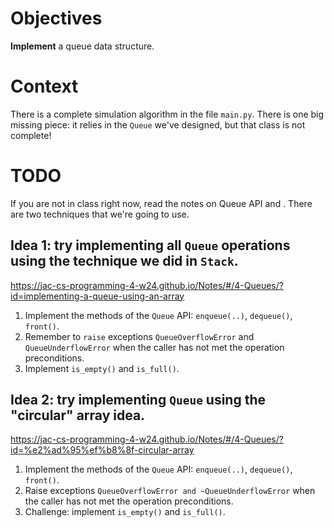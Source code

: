 # Objectives

**Implement** a queue data structure.

# Context

There is a complete simulation algorithm in the file `main.py`. There is
one big missing piece: it relies in the `Queue` we\'ve designed, but
that class is not complete!

# TODO

If you are not in class right now, read the notes on Queue API and .
There are two techniques that we\'re going to use.

## Idea 1: try implementing all `Queue` operations using the technique we did in `Stack`.

<https://jac-cs-programming-4-w24.github.io/Notes/#/4-Queues/?id=implementing-a-queue-using-an-array>

1.  Implement the methods of the `Queue` API: `enqueue(..)`,
    `dequeue()`, `front()`.
2.  Remember to `raise` exceptions
    `QueueOverflowError` and `QueueUnderflowError` when the caller has
    not met the operation preconditions.
3.  Implement `is_empty()` and `is_full()`.

## Idea 2: try implementing `Queue` using the "circular" array idea.

<https://jac-cs-programming-4-w24.github.io/Notes/#/4-Queues/?id=%e2%ad%95%ef%b8%8f-circular-array>

1.  Implement the methods of the `Queue` API: `enqueue(..)`,
    `dequeue()`, `front()`.
2.  Raise exceptions `QueueOverflowError and ~QueueUnderflowError` when
    the caller has not met the operation preconditions.
3.  Challenge: implement `is_empty()` and `is_full()`.
